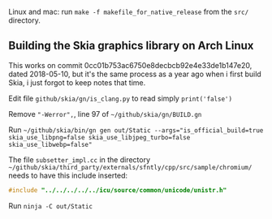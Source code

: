 Linux and mac: run `make -f makefile_for_native_release` from the `src/` directory. 

## Building the Skia graphics library on Arch Linux

This works on commit 0cc01b753ac6750e8decbcb92e4e33de1b147e20, dated 2018-05-10, but it's the same process as a year ago when i first build Skia, i just forgot to keep notes that time.

Edit file `github/skia/gn/is_clang.py` to read simply `print('false')`

Remove `"-Werror",`, line 97 of `~/github/skia/gn/BUILD.gn`

Run `~/github/skia/bin/gn gen out/Static --args="is_official_build=true skia_use_libpng=false skia_use_libjpeg_turbo=false skia_use_libwebp=false"`

The file `subsetter_impl.cc` in the directory `~/github/skia/third_party/externals/sfntly/cpp/src/sample/chromium/` needs to have this include inserted:

```c++
#include "../../../../../icu/source/common/unicode/unistr.h"
```

Run `ninja -C out/Static`


